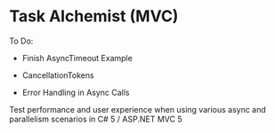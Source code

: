 Task Alchemist (MVC)
==============

To Do:

* Finish AsyncTimeout Example

* CancellationTokens

* Error Handling in Async Calls

Test performance and user experience when using various async and parallelism scenarios in C# 5 / ASP.NET MVC 5
